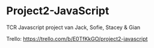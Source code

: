 # Project2-JavaScript
TCR Javascript project van Jack, Sofie, Stacey &amp; Gian

Trello: https://trello.com/b/E0TfKkGO/project2-javascript
